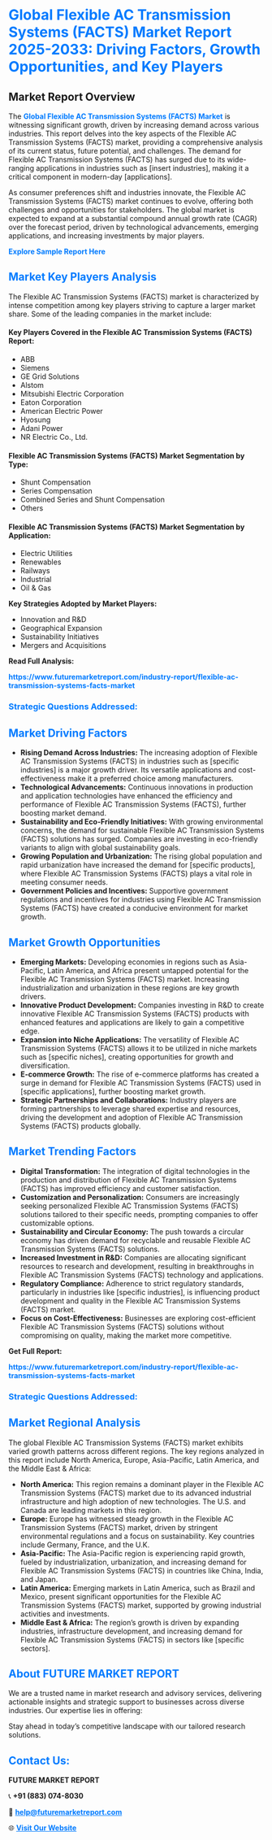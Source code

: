 <h1 style="color: #007BFF;">Global Flexible AC Transmission Systems (FACTS) Market Report 2025-2033: Driving Factors, Growth Opportunities, and Key Players</h1>

<section id="overview">
<h2>Market Report Overview</h2>
<p>The <a href="https://www.futuremarketreport.com/industry-report/flexible-ac-transmission-systems-facts-market" style="color: #007BFF; text-decoration: none;"><strong>Global Flexible AC Transmission Systems (FACTS) Market</strong></a> is witnessing significant growth, driven by increasing demand across various industries. This report delves into the key aspects of the Flexible AC Transmission Systems (FACTS) market, providing a comprehensive analysis of its current status, future potential, and challenges. The demand for Flexible AC Transmission Systems (FACTS) has surged due to its wide-ranging applications in industries such as [insert industries], making it a critical component in modern-day [applications].</p>
<p>As consumer preferences shift and industries innovate, the Flexible AC Transmission Systems (FACTS) market continues to evolve, offering both challenges and opportunities for stakeholders. The global market is expected to expand at a substantial compound annual growth rate (CAGR) over the forecast period, driven by technological advancements, emerging applications, and increasing investments by major players.</p>
</section>

<section id="overview">
<p><a href="https://www.futuremarketreport.com/request-sample/reportId=55070" style="color: #007BFF; text-decoration: none;"><strong>Explore Sample Report Here</strong></a></p>
</section>

<section id="key-players">
<h2 style="color: #007BFF;">Market Key Players Analysis</h2>
<p>The Flexible AC Transmission Systems (FACTS) market is characterized by intense competition among key players striving to capture a larger market share. Some of the leading companies in the market include:</p>
<h4>Key Players Covered in the Flexible AC Transmission Systems (FACTS) Report:</h4>
<ul><li>ABB</li><li>Siemens</li><li>GE Grid Solutions</li><li>Alstom</li><li>Mitsubishi Electric Corporation</li><li>Eaton Corporation</li><li>American Electric Power</li><li>Hyosung</li><li>Adani Power</li><li>NR Electric Co., Ltd.</li></ul>
<h4>Flexible AC Transmission Systems (FACTS) Market Segmentation by Type:</h4>
<ul><li>Shunt Compensation</li><li>Series Compensation</li><li>Combined Series and Shunt Compensation</li><li>Others</li></ul>

<h4>Flexible AC Transmission Systems (FACTS) Market Segmentation by Application:</h4>
<ul><li>Electric Utilities</li><li>Renewables</li><li>Railways</li><li>Industrial</li><li>Oil &amp; Gas</li></ul>
<p><strong>Key Strategies Adopted by Market Players:</strong></p>
<ul>
<li>Innovation and R&D</li>
<li>Geographical Expansion</li>
<li>Sustainability Initiatives</li>
<li>Mergers and Acquisitions</li>
</ul>
</section>

<section>
<p><strong>Read Full Analysis: </strong></p><a href="https://www.futuremarketreport.com/industry-report/flexible-ac-transmission-systems-facts-market" style="color: #007BFF; text-decoration: none;"><strong>https://www.futuremarketreport.com/industry-report/flexible-ac-transmission-systems-facts-market</strong></a>
<h3 style="color: #007BFF;">Strategic Questions Addressed:</h3>
</section>

<section id="driving-factors">
<h2 style="color: #007BFF;">Market Driving Factors</h2>
<ul>
<li><strong>Rising Demand Across Industries:</strong> The increasing adoption of Flexible AC Transmission Systems (FACTS) in industries such as [specific industries] is a major growth driver. Its versatile applications and cost-effectiveness make it a preferred choice among manufacturers.</li>
<li><strong>Technological Advancements:</strong> Continuous innovations in production and application technologies have enhanced the efficiency and performance of Flexible AC Transmission Systems (FACTS), further boosting market demand.</li>
<li><strong>Sustainability and Eco-Friendly Initiatives:</strong> With growing environmental concerns, the demand for sustainable Flexible AC Transmission Systems (FACTS) solutions has surged. Companies are investing in eco-friendly variants to align with global sustainability goals.</li>
<li><strong>Growing Population and Urbanization:</strong> The rising global population and rapid urbanization have increased the demand for [specific products], where Flexible AC Transmission Systems (FACTS) plays a vital role in meeting consumer needs.</li>
<li><strong>Government Policies and Incentives:</strong> Supportive government regulations and incentives for industries using Flexible AC Transmission Systems (FACTS) have created a conducive environment for market growth.</li>
</ul>
</section>

<section id="growth-opportunities">
<h2 style="color: #007BFF;">Market Growth Opportunities</h2>
<ul>
<li><strong>Emerging Markets:</strong> Developing economies in regions such as Asia-Pacific, Latin America, and Africa present untapped potential for the Flexible AC Transmission Systems (FACTS) market. Increasing industrialization and urbanization in these regions are key growth drivers.</li>
<li><strong>Innovative Product Development:</strong> Companies investing in R&D to create innovative Flexible AC Transmission Systems (FACTS) products with enhanced features and applications are likely to gain a competitive edge.</li>
<li><strong>Expansion into Niche Applications:</strong> The versatility of Flexible AC Transmission Systems (FACTS) allows it to be utilized in niche markets such as [specific niches], creating opportunities for growth and diversification.</li>
<li><strong>E-commerce Growth:</strong> The rise of e-commerce platforms has created a surge in demand for Flexible AC Transmission Systems (FACTS) used in [specific applications], further boosting market growth.</li>
<li><strong>Strategic Partnerships and Collaborations:</strong> Industry players are forming partnerships to leverage shared expertise and resources, driving the development and adoption of Flexible AC Transmission Systems (FACTS) products globally.</li>
</ul>
</section>

<section id="trending-factors">
<h2 style="color: #007BFF;">Market Trending Factors</h2>
<ul>
<li><strong>Digital Transformation:</strong> The integration of digital technologies in the production and distribution of Flexible AC Transmission Systems (FACTS) has improved efficiency and customer satisfaction.</li>
<li><strong>Customization and Personalization:</strong> Consumers are increasingly seeking personalized Flexible AC Transmission Systems (FACTS) solutions tailored to their specific needs, prompting companies to offer customizable options.</li>
<li><strong>Sustainability and Circular Economy:</strong> The push towards a circular economy has driven demand for recyclable and reusable Flexible AC Transmission Systems (FACTS) solutions.</li>
<li><strong>Increased Investment in R&D:</strong> Companies are allocating significant resources to research and development, resulting in breakthroughs in Flexible AC Transmission Systems (FACTS) technology and applications.</li>
<li><strong>Regulatory Compliance:</strong> Adherence to strict regulatory standards, particularly in industries like [specific industries], is influencing product development and quality in the Flexible AC Transmission Systems (FACTS) market.</li>
<li><strong>Focus on Cost-Effectiveness:</strong> Businesses are exploring cost-efficient Flexible AC Transmission Systems (FACTS) solutions without compromising on quality, making the market more competitive.</li>
</ul>
</section>

<section>
<p><strong>Get Full Report: </strong></p><a href="https://www.futuremarketreport.com/industry-report/flexible-ac-transmission-systems-facts-market" style="color: #007BFF; text-decoration: none;"><strong>https://www.futuremarketreport.com/industry-report/flexible-ac-transmission-systems-facts-market</strong></a>
<h3 style="color: #007BFF;">Strategic Questions Addressed:</h3>
</section>


<section id="regional-analysis">
<h2 style="color: #007BFF;">Market Regional Analysis</h2>
<p>The global Flexible AC Transmission Systems (FACTS) market exhibits varied growth patterns across different regions. The key regions analyzed in this report include North America, Europe, Asia-Pacific, Latin America, and the Middle East & Africa:</p>
<ul>
<li><strong>North America:</strong> This region remains a dominant player in the Flexible AC Transmission Systems (FACTS) market due to its advanced industrial infrastructure and high adoption of new technologies. The U.S. and Canada are leading markets in this region.</li>
<li><strong>Europe:</strong> Europe has witnessed steady growth in the Flexible AC Transmission Systems (FACTS) market, driven by stringent environmental regulations and a focus on sustainability. Key countries include Germany, France, and the U.K.</li>
<li><strong>Asia-Pacific:</strong> The Asia-Pacific region is experiencing rapid growth, fueled by industrialization, urbanization, and increasing demand for Flexible AC Transmission Systems (FACTS) in countries like China, India, and Japan.</li>
<li><strong>Latin America:</strong> Emerging markets in Latin America, such as Brazil and Mexico, present significant opportunities for the Flexible AC Transmission Systems (FACTS) market, supported by growing industrial activities and investments.</li>
<li><strong>Middle East & Africa:</strong> The region’s growth is driven by expanding industries, infrastructure development, and increasing demand for Flexible AC Transmission Systems (FACTS) in sectors like [specific sectors].</li>
</ul>
</section>

<footer>
<h2 style="color: #007BFF;">About FUTURE MARKET REPORT</h2>
<p>We are a trusted name in market research and advisory services, delivering actionable insights and strategic support to businesses across diverse industries. Our expertise lies in offering:</p>

<p>Stay ahead in today’s competitive landscape with our tailored research solutions.</p>

<h2 style="color: #007BFF;">Contact Us:</h2>
<p><strong>FUTURE MARKET REPORT</strong></p>
<p>📞 <strong>+91 (883) 074-8030</strong></p>
<p>📧 <strong><a href="mailto:help@futuremarketreport.com" style="color: #007BFF;">help@futuremarketreport.com</a></strong></p>
<p>🌐 <strong><a href="https://www.futuremarketreport.com/" style="color: #007BFF;">Visit Our Website</a></strong></p>
</footer>